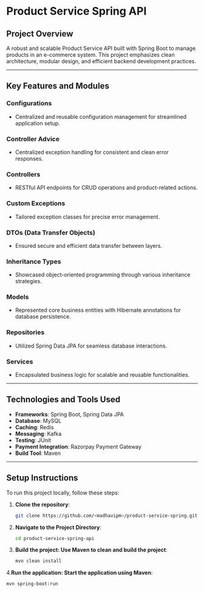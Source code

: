 # Product Service Spring API

## Project Overview
A robust and scalable Product Service API built with Spring Boot to manage products in an e-commerce system. This project emphasizes clean architecture, modular design, and efficient backend development practices.

---

## Key Features and Modules

### Configurations
- Centralized and reusable configuration management for streamlined application setup.

### Controller Advice
- Centralized exception handling for consistent and clean error responses.

### Controllers
- RESTful API endpoints for CRUD operations and product-related actions.

### Custom Exceptions
- Tailored exception classes for precise error management.

### DTOs (Data Transfer Objects)
- Ensured secure and efficient data transfer between layers.

### Inheritance Types
- Showcased object-oriented programming through various inheritance strategies.

### Models
- Represented core business entities with Hibernate annotations for database persistence.

### Repositories
- Utilized Spring Data JPA for seamless database interactions.

### Services
- Encapsulated business logic for scalable and reusable functionalities.

---

## Technologies and Tools Used
- **Frameworks**: Spring Boot, Spring Data JPA
- **Database**: MySQL
- **Caching**: Redis
- **Messaging**: Kafka
- **Testing**: JUnit
- **Payment Integration**: Razorpay Payment Gateway
- **Build Tool**: Maven

---

## Setup Instructions

To run this project locally, follow these steps:
1. **Clone the repository**:
   ```bash
   git clone https://github.com/<madhavipm>/product-service-spring.git
2. **Navigate to the Project Directory**:
   ```bash
   cd product-service-spring-api
3. **Build the project: Use Maven to clean and build the project**:
   ```bash
   mvn clean install
4.**Run the application: Start the application using Maven**:
  ```bash
  mvn spring-boot:run




